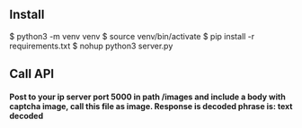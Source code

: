 ## Install 

$ python3 -m venv venv
$ source venv/bin/activate
$ pip install -r requirements.txt
$ nohup python3 server.py

## Call API

#### Post to your ip server port 5000 in path /images and include a body with captcha image, call this file as image. Response is decoded phrase is: text decoded